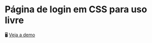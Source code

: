 # Página de login em CSS para uso livre
🖥 [Veja a demo](https://wygorfonseca.github.io/pure-css-login-ui/)